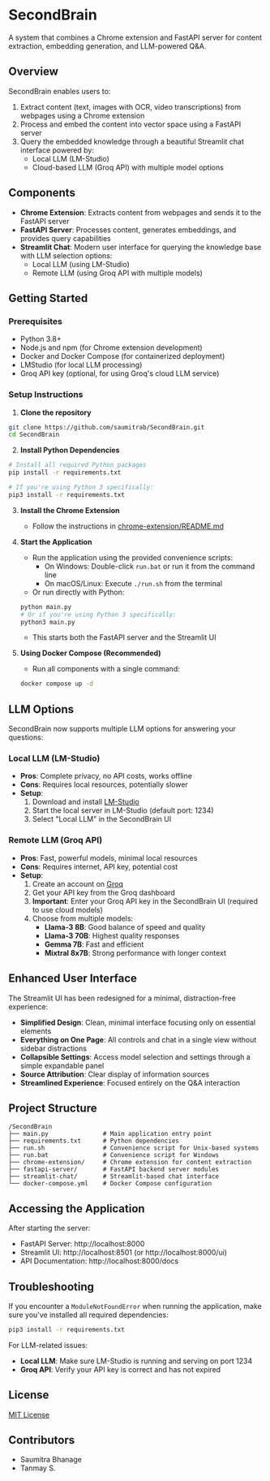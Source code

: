 # SecondBrain

A system that combines a Chrome extension and FastAPI server for content extraction, embedding generation, and LLM-powered Q&A.

## Overview

SecondBrain enables users to:
1. Extract content (text, images with OCR, video transcriptions) from webpages using a Chrome extension
2. Process and embed the content into vector space using a FastAPI server
3. Query the embedded knowledge through a beautiful Streamlit chat interface powered by:
   - Local LLM (LM-Studio)
   - Cloud-based LLM (Groq API) with multiple model options

## Components

- **Chrome Extension**: Extracts content from webpages and sends it to the FastAPI server
- **FastAPI Server**: Processes content, generates embeddings, and provides query capabilities
- **Streamlit Chat**: Modern user interface for querying the knowledge base with LLM selection options:
  - Local LLM (using LM-Studio)
  - Remote LLM (using Groq API with multiple models)

## Getting Started

### Prerequisites

- Python 3.8+
- Node.js and npm (for Chrome extension development)
- Docker and Docker Compose (for containerized deployment)
- LMStudio (for local LLM processing)
- Groq API key (optional, for using Groq's cloud LLM service)

### Setup Instructions

1. **Clone the repository**

```bash
git clone https://github.com/saumitrab/SecondBrain.git
cd SecondBrain
```

2. **Install Python Dependencies**

```bash
# Install all required Python packages
pip install -r requirements.txt

# If you're using Python 3 specifically:
pip3 install -r requirements.txt
```

3. **Install the Chrome Extension**
   - Follow the instructions in [chrome-extension/README.md](chrome-extension/README.md)

4. **Start the Application**
   - Run the application using the provided convenience scripts:
     - On Windows: Double-click `run.bat` or run it from the command line
     - On macOS/Linux: Execute `./run.sh` from the terminal
   - Or run directly with Python:
   ```bash
   python main.py
   # Or if you're using Python 3 specifically:
   python3 main.py
   ```
   - This starts both the FastAPI server and the Streamlit UI

5. **Using Docker Compose (Recommended)**
   - Run all components with a single command:
   ```bash
   docker compose up -d
   ```

## LLM Options

SecondBrain now supports multiple LLM options for answering your questions:

### Local LLM (LM-Studio)

- **Pros**: Complete privacy, no API costs, works offline
- **Cons**: Requires local resources, potentially slower
- **Setup**: 
  1. Download and install [LM-Studio](https://lmstudio.ai/)
  2. Start the local server in LM-Studio (default port: 1234)
  3. Select "Local LLM" in the SecondBrain UI

### Remote LLM (Groq API)

- **Pros**: Fast, powerful models, minimal local resources
- **Cons**: Requires internet, API key, potential cost
- **Setup**:
  1. Create an account on [Groq](https://console.groq.com/)
  2. Get your API key from the Groq dashboard
  3. **Important**: Enter your Groq API key in the SecondBrain UI (required to use cloud models)
  4. Choose from multiple models:
     - **Llama-3 8B**: Good balance of speed and quality
     - **Llama-3 70B**: Highest quality responses
     - **Gemma 7B**: Fast and efficient
     - **Mixtral 8x7B**: Strong performance with longer context

## Enhanced User Interface

The Streamlit UI has been redesigned for a minimal, distraction-free experience:

- **Simplified Design**: Clean, minimal interface focusing only on essential elements
- **Everything on One Page**: All controls and chat in a single view without sidebar distractions
- **Collapsible Settings**: Access model selection and settings through a simple expandable panel
- **Source Attribution**: Clear display of information sources
- **Streamlined Experience**: Focused entirely on the Q&A interaction

## Project Structure

```
/SecondBrain
├── main.py               # Main application entry point
├── requirements.txt      # Python dependencies
├── run.sh                # Convenience script for Unix-based systems
├── run.bat               # Convenience script for Windows
├── chrome-extension/     # Chrome extension for content extraction
├── fastapi-server/       # FastAPI backend server modules
├── streamlit-chat/       # Streamlit-based chat interface
└── docker-compose.yml    # Docker Compose configuration
```

## Accessing the Application

After starting the server:
- FastAPI Server: http://localhost:8000
- Streamlit UI: http://localhost:8501 (or http://localhost:8000/ui)
- API Documentation: http://localhost:8000/docs

## Troubleshooting

If you encounter a `ModuleNotFoundError` when running the application, make sure you've installed all required dependencies:

```bash
pip3 install -r requirements.txt
```

For LLM-related issues:
- **Local LLM**: Make sure LM-Studio is running and serving on port 1234
- **Groq API**: Verify your API key is correct and has not expired

## License

[MIT License](LICENSE)

## Contributors

- Saumitra Bhanage
- Tanmay S.
